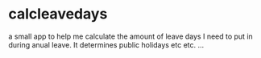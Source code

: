 # calcleavedays
a small app to help me calculate the amount of leave days I need to put in during anual leave. It determines public holidays etc etc.
...
